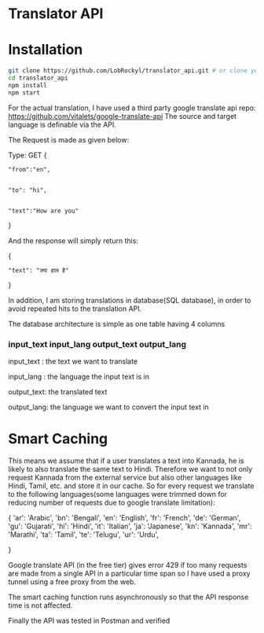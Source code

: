 # Translator API


# Installation


```sh
git clone https://github.com/LobRockyl/translator_api.git # or clone your own fork
cd translator_api
npm install
npm start
```


For the actual translation, I have used a third party google translate api repo: https://github.com/vitalets/google-translate-api
The source and target language is definable via the API.


The Request is made as given below: 

Type: GET
{


    "from":"en",
    
    
    "to": "hi",
    
    
    "text":"How are you"
    
    
}

And the response will simply return this:


{


    "text": "क्या हाल है"
    
    
}


In addition, I am storing translations in database(SQL database), in order to avoid repeated hits to the translation API. 

The database architecture is simple as one table having 4 columns


### input_text  input_lang   output_text  output_lang

input_text : the text we want to translate


input_lang : the language the input text is in


output_text: the translated text


output_lang: the language we want to convert the input text in

# Smart Caching


This means we assume that if a user translates a text into Kannada, he is likely to also translate the same text to Hindi. Therefore we want to not only request Kannada from the external service but also other languages like Hindi, Tamil, etc. and store it in our cache. So for every request we translate to the following languages(some languages were trimmed down for reducing number of requests due to google translate limitation):


{ 
    'ar': 'Arabic',
    'bn': 'Bengali',
    'en': 'English',
    'fr': 'French',
    'de': 'German',
    'gu': 'Gujarati',
    'hi': 'Hindi',
    'it': 'Italian',
    'ja': 'Japanese',
    'kn': 'Kannada',
    'mr': 'Marathi',
    'ta': 'Tamil',
    'te': 'Telugu',
    'ur': 'Urdu',
    
}

Google translate API (in the free tier) gives error 429 if too many requests are made from a single API in a particular time span so I have used a proxy tunnel using a free proxy from the web. 


The smart caching function runs asynchronously so that the API response time is not affected. 


Finally the API was tested in Postman and verified
